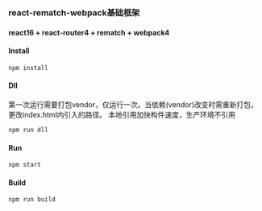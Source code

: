 ### react-rematch-webpack基础框架
#### react16 + react-router4 + rematch + webpack4

#### Install
~~~
npm install
~~~

#### Dll
第一次运行需要打包vendor，仅运行一次。当依赖(vendor)改变时需重新打包，更改index.html内引入的路径。
本地引用加快构件速度，生产环境不引用
~~~
npm run dll
~~~

#### Run
~~~
npm start
~~~

#### Build
~~~
npm run build
~~~

